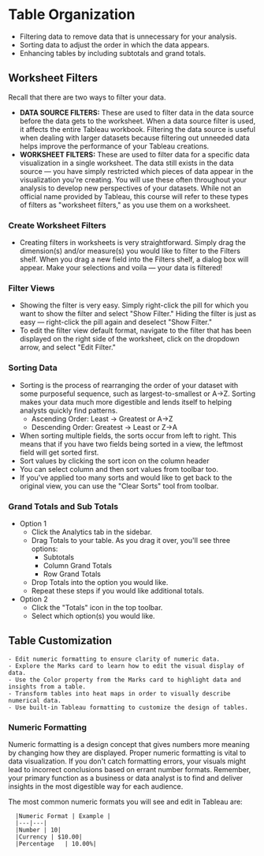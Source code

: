 # Table Organization
  - Filtering data to remove data that is unnecessary for your analysis.
  - Sorting data to adjust the order in which the data appears.
  - Enhancing tables by including subtotals and grand totals.

## Worksheet Filters
  Recall that there are two ways to filter your data.

  - **DATA SOURCE FILTERS:** These are used to filter data in the data source before the data gets to the worksheet. When a data source filter is used, it affects the entire Tableau workbook. Filtering the data source is useful when dealing with larger datasets because filtering out unneeded data helps improve the performance of your Tableau creations.
  - **WORKSHEET FILTERS:** These are used to filter data for a specific data visualization in a single worksheet. The data still exists in the data source — you have simply restricted which pieces of data appear in the visualization you're creating. You will use these often throughout your analysis to develop new perspectives of your datasets. While not an official name provided by Tableau, this course will refer to these types of filters as "worksheet filters," as you use them on a worksheet.

### Create Worksheet Filters
  - Creating filters in worksheets is very straightforward. Simply drag the dimension(s) and/or measure(s) you would like to filter to the Filters shelf. When you drag a new field into the Filters shelf, a dialog box will appear. Make your selections and voila — your data is filtered!

### Filter Views
  - Showing the filter is very easy. Simply right-click the pill for which you want to show the filter and select "Show Filter." Hiding the filter is just as easy — right-click the pill again and deselect "Show Filter."
  - To edit the filter view default format, navigate to the filter that has been displayed on the right side of the worksheet, click on the dropdown arrow, and select "Edit Filter."

### Sorting Data
  - Sorting is the process of rearranging the order of your dataset with some purposeful sequence, such as largest-to-smallest or A→Z. Sorting makes your data much more digestible and lends itself to helping analysts quickly find patterns.
    - Ascending Order: Least → Greatest or A→Z
    - Descending Order: Greatest → Least or Z→A
  - When sorting multiple fields, the sorts occur from left to right. This means that if you have two fields being sorted in a view, the leftmost field will get sorted first. 
  - Sort values by clicking the sort icon on the column header
  - You can select column and then sort values from toolbar too.
  - If you've applied too many sorts and would like to get back to the original view, you can use the "Clear Sorts" tool from toolbar.
  
### Grand Totals and Sub Totals
  - Option 1
      - Click the Analytics tab in the sidebar.
      - Drag Totals to your table. As you drag it over, you'll see three options:
        - Subtotals
        - Column Grand Totals
        - Row Grand Totals
      - Drop Totals into the option you would like.
      - Repeat these steps if you would like additional totals.
  - Option 2
      - Click the "Totals" icon in the top toolbar.
      - Select which option(s) you would like.

## Table Customization
    - Edit numeric formatting to ensure clarity of numeric data.
    - Explore the Marks card to learn how to edit the visual display of data.
    - Use the Color property from the Marks card to highlight data and insights from a table.
    - Transform tables into heat maps in order to visually describe numerical data.
    - Use built-in Tableau formatting to customize the design of tables.

### Numeric Formatting
  Numeric formatting is a design concept that gives numbers more meaning by changing how they are displayed. Proper numeric formatting is vital to data visualization. If you don't catch formatting errors, your visuals might lead to incorrect conclusions based on errant number formats. Remember, your primary function as a business or data analyst is to find and deliver insights in the most digestible way for each audience.

The most common numeric formats you will see and edit in Tableau are:

      |Numeric Format | Example |
      |---|---|
      |Number | 10|
      |Currency	| $10.00|
      |Percentage	| 10.00%|
